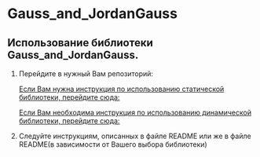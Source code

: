 # Gauss_and_JordanGauss

## Использование библиотеки Gauss_and_JordanGauss.

1. Перейдите в нужный Вам репозиторий:  

   [Если Вам нужна инструкция по использованию статичеcкой библиотеки, перейдите сюда: ](https://github.com/ZOOW2/Gauss_and_JordanGauss_Fortran/tree/main/Static)

   [Если Вам необходима инструкция по использованию динамической библиотеки, перейдите сюда: ](https://github.com/ZOOW2/Gauss_and_JordanGauss_Fortran/tree/main/Dynamic)

2. Следуйте инструкциям, описанных в файле README или же в файле README(в зависимости от Вашего выбора библиотеки)

